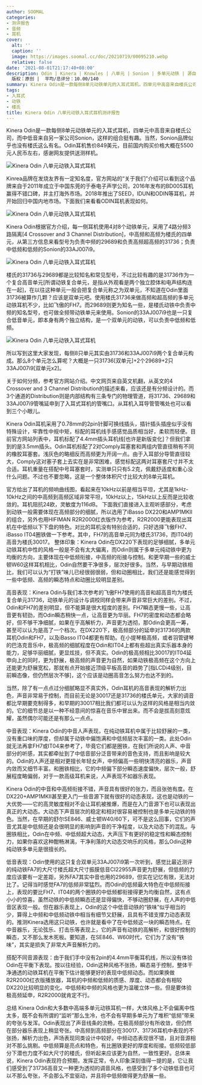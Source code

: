 ```yaml
---
author: SOOMAL
categories:
- 测评报告
- 音频
- 耳机
cover:
  alt: ''
  caption: ''
  image: https://images.soomal.cc/doc/20210719/00095210.webp
  relative: false
date: '2021-08-01T21:17:40+08:00'
description: Odin | Kinera | Knowles | 八单元 | Sonion | 多单元动铁 | 源自：www.soomal.com |
  版权：原创 |  平均/总评分：10.00/140
summary: Kinera Odin是一款每侧8单元动铁单元的入耳式耳机，四单元中高音来自楼氏公司，而中低音来自另一家公司Sonion，这样的组合挺有趣。当然，Sonion品牌似乎也没有楼氏这么有名。Odin耳机售价849美元，目前国内购买价格大概在5500元人民币左右
tags:
- 入耳式
- 动铁
- 楼氏
title: Kinera Odin 八单元动铁入耳式耳机测评报告
---
```


Kinera Odin是一款每侧8单元动铁单元的入耳式耳机，四单元中高音来自楼氏公司，而中低音来自另一家公司Sonion，这样的组合挺有趣。当然，Sonion品牌似乎也没有楼氏这么有名。Odin耳机售价849美元，目前国内购买价格大概在5500元人民币左右，感谢网友提供送测样机。



![Kinera Odin 八单元动铁入耳式耳机](https://images.soomal.cc/doc/20210719/00095203.webp)



Kinrea品牌在发烧友界有一定知名度，官方网站的“关于我们”介绍可以看到这个品牌来自于2011年成立于中国东莞的于泰电子声学公司，2016年发布的BD005耳机赢得不错口碑，并主打海外市场。2018年推出了SEED，IDUN和ODIN等耳机，并开始回归中国内地市场。下面我们来看看ODIN耳机表现如何。



![Kinera Odin 八单元动铁入耳式耳机](https://images.soomal.cc/doc/20210719/00095204.webp)



Kinera Odin根据官方介绍，每一侧耳机使用4对8个动铁单元，采用了4路分频3路隔离[4 Crossover and 3 Channel Distribution]，中高频和高频为楼氏的四单元，从第三方信息来看型号为负责中频的29689和负责高频超高频的31736；负责中低频和低频的Sonion的33AJ007i9。



![Kinera Odin 八单元动铁入耳式耳机](https://images.soomal.cc/doc/20210719/00095205.webp)



楼氏的31736与29689都是比较知名和常见型号，不过比较有趣的是31736作为一个复合高音单元[所谓动铁复合单元，是指从外观看是两个独立腔体和电声结构连在一起]，在以往这种单元一般会把复合单元称之为双单元，不知道在Odin里面31736被算作几颗？应该是双单元吧。使用楼氏31736来做高频和超高频的多单元动铁耳机不少，比如飞傲的FH7。而29689则更为知名一些，是楼氏动铁中负责中频的知名型号，也可做全频带动铁单元来使用。Sonion的33AJ007i9也是一只复合低音单元，即本身有两个独立结构，是一个双单元的动铁，可以负责中低频和低频。



![Kinera Odin 八单元动铁入耳式耳机](https://images.soomal.cc/doc/20210719/00095202.webp)



所以写到这里大家发现，每侧8只单元其实由31736和33AJ007i9两个复合单元构成。那么8个单元怎么算呢？大概是一只31736[双单元]+2个29689+2只33AJ007i9[双单元x2]。

关于如何分频，参考官方网站介绍。中文网页来自英文机翻，从英文的4 Crossover and 3 Channel Distribution的描述来看，应该还是有分频设计的。而3个通道的Distribution则是内部结构有三条专门的物理管道，将31736、29689和33AJ007i9管嘴延申到了入耳式耳机的管嘴口。从耳机入耳导管管嘴处也可以看到三个小眼儿。

Kinera Odin耳机采用了0.78mm的2pin针脚可换线插头，插针插头插座似乎没有特殊设计，牢靠性中规中矩，标配的耳机线手感感觉品质相当好，柔软而轻便。目前官方网站列表中，耳机标配了4.4mm插头耳机线[也许是新版变化]？但我们拿到的是3.5mm插头。Odin耳机标配了2对Comply耳塞套和两组内管直径稍有不同的橡胶耳塞套。浅灰色的略细反而高频更为开阔一点。由于入耳部分导管直径较大，Comply这对塞子套上去实在是非常困难，感觉标配这两对耳塞套尺寸并不太合适。耳机重量在搭配中号耳塞套时，实测单只只有5.2克，佩戴舒适度和重心没什么问题。不过也不要忽略，这是一个整体体积尺寸比较大的8单元耳机。

官方给出了耳机的频响曲线图，看起来在10kHz以前是相当平坦，尤其是1kHz-10kHz之间的中高频到高频区域非常平坦，10kHz以上，15kHz以上反而是比较收敛的。耳机阻抗24欧，灵敏度为116dB。
下面我们直接进入主观听感部分，考虑到动铁一般需要体现在高频部分的细腻，所以选用了iBasso DX220和AMP1MKII的组合，另外也用HIFIMAN R2R2000红衣版作为参考，R2R2000更能表现出耳机在中低频以下下盘的特色。对比的耳机没有特别合适的，只好选择飞傲FH7、iBasso IT04圈铁做一下参考。其中，FH7的高音单元同为楼氏31736，而IT04的高音为楼氏30017。
整体印象：Kinera Odin在DX220下表现的足够细腻，多单元动铁耳机中性的风格一般是不会有太大偏离，而Odin则属于多单元纯动铁中更为均衡的方向，主要体现在中低频衔接，中高频的衔接与控制。和更早期一些的威士顿W60这样耳机相比，Odin自然要干净很多，层次好很多。当然，与早期动铁相比，我们可以认为“打铁”味儿已经很弱很弱，但和动圈相比，我们还是能感觉得到一些中低频、高频的瞬态特点和动圈比较明显差别。

高音表现：Kinera Odin与我们本次参考的飞傲FH7使用的高音和超高音均为楼氏复合单元31736，动铁单元的设计与调校同样会带来声音非常巨大的差别。不过，Odin和FH7的差别明显，但不能算是很大程度的差别。FH7瞬态更慢一些，让高音更有韧劲，而Odin瞬态稍快一点，让高音更为华丽。FH7的密度和动态都会略好，但不够干净细腻，如果在乎高解析力，声音更为透彻，那Odin会更高一筹，甚至可以认为是高了一个档次。在DX220下，极高频部分的延申对31736的两款耳机Odin和FH7，以及iBasso IT04都更有帮助。在小提琴极高频，或者羽管键琴的巴洛克音乐中，极高频的细腻程度在Odin和IT04上都有些超出真实乐器本身的能力，足够华丽细腻，更显炫技，但不真实。Odin的极高频相比30017的IT04延申向上的同时，更为舒展，极高频的声音更为自然，如果动铁极高频在这个方向上还能更为舒展宽松，那就有点开始接近顶级平板高音的趋势了[指LCDi4级别，目前瞬态像，但仍然层次不够]，这个应该是动圈高音怎么努力也达不到的。

当然，除了有一点点过分细腻略显不真实外，Odin耳机的高音表现的解析力出色，声音非常易于控制，而目前无论是30017还是31736的楼氏单元，大家的调音都比早期要克制得多，和早期的30017相比我们都可以认为这样的风格是相当内敛的。它的细节总是以一种不经意间的惊喜在音乐中冒出来。而不会是拔高刻意炫耀，虽然偶尔可能还是有那么一点点。


中音表现：Kinera Odin的中音人声表现，在纯动铁耳机中属于比较舒展的一类，没有重口味的厚度，但却属于动铁中偏饱满和中低频层次丰富的一类。此处Odin就无法再拿FH7或IT04来参考了，毕竟它们都是圈铁，在我们所说的人声、中音部分的听感，其实都牵扯到了中低音部分泛音带来的音色支持，而且影响是较大的。Odin的人声还是相对更擅长年轻女声，中频偏高一些明快清亮的器乐，声音内敛而又细节丰富。和圈铁相比，它的中频偏下部分瞬态速度偏快，层次一般，舒展程度略偏弱，对于一款高级耳机来说，人声表现不如器乐表现。

Kinera Odin的中音和中高频衔接不错，声音具有很好的张力，而且张弛有度。在DX220+AMP1MKII甚至更入门一些音源下就有很好的动态表现，这也是动铁的一大优势――它的高灵敏度相对不会让耳机被推爆，而是在入门音源下也可以表现出真正的大动态。大动态下声音层次的稳定和相对很容易被控制也是多单元动铁的特色。当然，在早期的舒尔SE846、威士顿W40/60下，可不是这么回事，它们的声音尤其是中低频还是会很明显的影响到声音的干净程度，以及大动态下的混乱。与圈铁相比，Odin在中频、中低频超大动态，大声压下有更好的稳定性和瞬态控制力，如果你喜欢这种酣畅淋漓，干净利落的大动态交响乐的风格，那么Odin这种纯动铁多单元是很擅长的。


低音表现：Odin使用的这只复合双单元33AJ007i9第一次听到，感觉比最近测评的纯动铁FA7的大尺寸楼氏超大尺寸振膜低音CI22955声音更为舒展，但低频的力度应该要有一定差距，另外FA7其实中音也用的29689，但实在记忆有限，无法对比了。记得当时感觉FA7的低频非常猛烈。而Odin的低频最大特色在中低频衔接上，表现的要比FH7、IT04的两个圈铁的中低频都衔接得更为均衡自然，这有点小小的惊喜。虽然动铁的中低频瞬态还是显得偏快，不够动圈舒展，在人声的中低音区表现一般。但在器乐表现上，Odin的这个中低音动铁的“铁味”似乎相当的少，算得上中频和中低频动铁中相当有细节又舒展，且具有不错支撑力动态表现的。推测Kinera选用这只动铁，也许就是看中了在中低频这一块的瞬态特点。在中音器乐，无论弦乐、打击乐等表现上，它的声音有动铁的高解析，和很好控制的瞬态，又不那么发木死板。要知道，在SE846、W60时代，它们为了没有“铁味”，其实是损失了非常大声音解析力的。

搭配不同音源表现：由于我们手中没有2pin的4.4mm平衡耳机线，所以没有体验Odin在平衡下表现。按以往经验，Odin这种风格不张扬，瞬态易于控制，整体干净通透的动铁耳机在平衡下估计能够更好的表现中低频动态。而如果换做R2R2000红衣版播放器，耳机的中频和低频的质感、厚度、动态都会有相较DX220比较明显的变化。中低频和中频的风格也更为温暖立体一些。但是要体验极高频延申，R2R2000就肯定不行。

总结
Kinera Odin和大多数中高端多单元动铁耳机一样，大体风格上不会偏离中性太多，既不会有所谓的“监听”那么生冷，也不会有早期多单元为了堆积“低频”带来的夸张与发浑。Odin表现出了声音线条的流畅，在极高频部分有所收敛，但仍然在部分器乐表现上稍显夸张。中高频到高频部分在30017、31736耳机中表现的不张扬，解析力出色，声场表现同类设计中较好。中频动态表现很不错，且对音源相对不那么挑剔。中低频算是亮点和特色，有比圈铁更好的厚度和衔接。低频较低部分下潜也力度不如大尺寸的楼氏，但听起来应该更为自然，一致性更好。总体来说，Kinera Odin表现符合预期，发挥正常，令人印象深刻值得一提的是，它让我们感受到了31736高音又一种更为透彻的调音风格，也感受到了多个动铁低音也可以不那么夸张，不会那么不宜驱动，并且将中低频做得更为舒展一些。